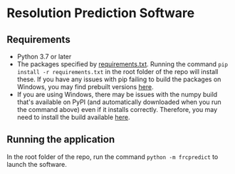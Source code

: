 # Resolution Prediction Software

## Requirements
 - Python 3.7 or later
 - The packages specified by [requirements.txt](requirements.txt). Running the command
   `pip install -r requirements.txt` in the root folder of the repo will install these. If you have
   any issues with pip failing to build the packages on Windows, you may find prebuilt versions
   [here](https://www.lfd.uci.edu/~gohlke/pythonlibs).
 - If you are using Windows, there may be issues with the numpy build that's available on PyPI (and
   automatically downloaded when you run the command above) even if it installs correctly.
   Therefore, you may need to install the build available
   [here](https://www.lfd.uci.edu/~gohlke/pythonlibs/#numpy). 

## Running the application
In the root folder of the repo, run the command `python -m frcpredict` to launch the software.
